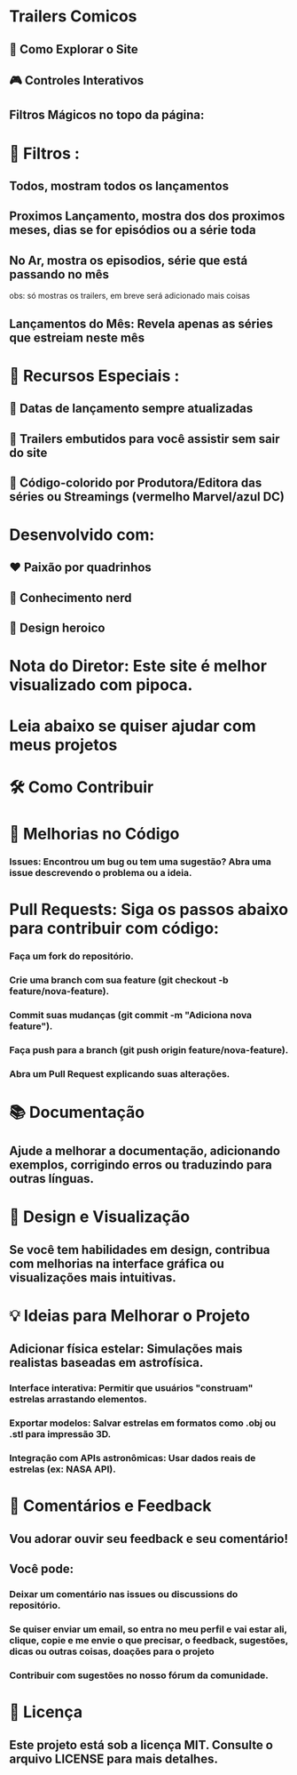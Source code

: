 # Trailers Comicos 

## 🌟 Como Explorar o Site
## 🎮 Controles Interativos
## Filtros Mágicos no topo da página:

# 📶 Filtros : 

## Todos, mostram todos os lançamentos
## Proximos Lançamento, mostra dos dos proximos meses, dias se for episódios ou a série toda
## No Ar, mostra os episodios, série que está passando no mês 
obs: só mostras os trailers, em breve será adicionado mais coisas

## Lançamentos do Mês: Revela apenas as séries que estreiam neste mês




# 💎 Recursos Especiais :

## 📅 Datas de lançamento sempre atualizadas

## 🎥 Trailers embutidos para você assistir sem sair do site

## 🌈 Código-colorido por Produtora/Editora das séries ou Streamings (vermelho Marvel/azul DC)





# Desenvolvido com:

## ❤️ Paixão por quadrinhos

## 🧠 Conhecimento nerd

## 🎨 Design heroico




# Nota do Diretor: Este site é melhor visualizado com pipoca.



# **Leia abaixo se quiser ajudar com meus projetos**

# 🛠️ Como Contribuir
# 🔧 Melhorias no Código
### Issues: Encontrou um bug ou tem uma sugestão? Abra uma issue descrevendo o problema ou a ideia.

# Pull Requests: Siga os passos abaixo para contribuir com código:

### Faça um fork do repositório.

### Crie uma branch com sua feature (git checkout -b feature/nova-feature).

### Commit suas mudanças (git commit -m "Adiciona nova feature").

### Faça push para a branch (git push origin feature/nova-feature).

### Abra um Pull Request explicando suas alterações.

# 📚 Documentação
## Ajude a melhorar a documentação, adicionando exemplos, corrigindo erros ou traduzindo para outras línguas.

# 🎨 Design e Visualização
## Se você tem habilidades em design, contribua com melhorias na interface gráfica ou visualizações mais intuitivas.

# 💡 Ideias para Melhorar o Projeto
 ## Adicionar física estelar: Simulações mais realistas baseadas em astrofísica.

### Interface interativa: Permitir que usuários "construam" estrelas arrastando elementos.

### Exportar modelos: Salvar estrelas em formatos como .obj ou .stl para impressão 3D.

### Integração com APIs astronômicas: Usar dados reais de estrelas (ex: NASA API).

# 💬 Comentários e Feedback
## Vou adorar ouvir seu feedback e seu comentário! 
## Você pode:

### Deixar um comentário nas issues ou discussions do repositório.

### Se quiser enviar um email, so entra no meu perfil e vai estar ali, clique, copie e me envie o que precisar, o feedback, sugestões, dicas ou outras coisas, doações para o projeto

### Contribuir com sugestões no nosso fórum da comunidade.

# 📜 Licença
## Este projeto está sob a licença MIT. Consulte o arquivo LICENSE para mais detalhes.
